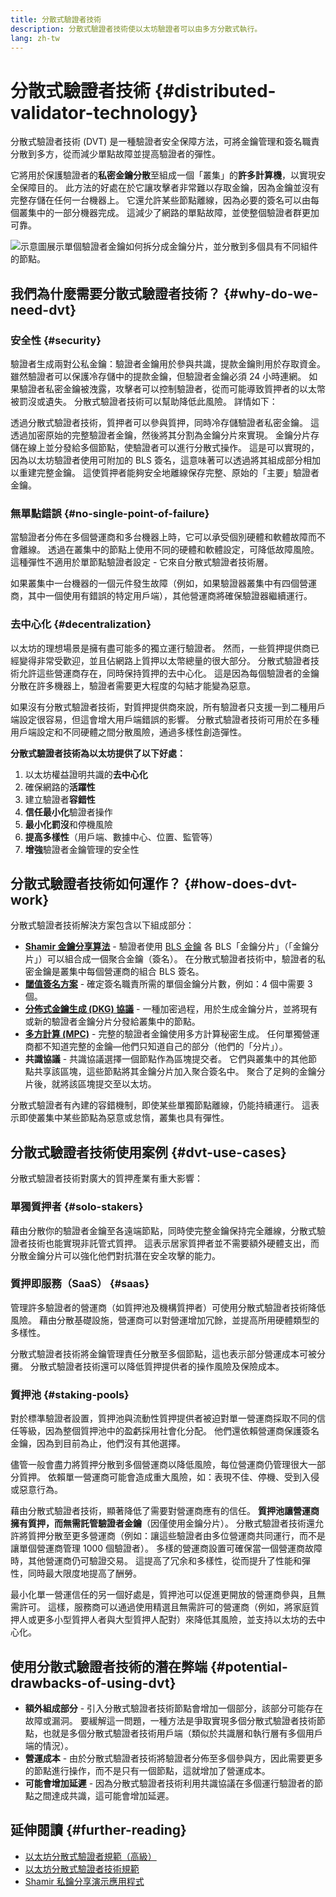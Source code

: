 ```yaml
---
title: 分散式驗證者技術
description: 分散式驗證者技術使以太坊驗證者可以由多方分散式執行。
lang: zh-tw
---
```


# 分散式驗證者技術 \{#distributed-validator-technology}

分散式驗證者技術 (DVT) 是一種驗證者安全保障方法，可將金鑰管理和簽名職責分散到多方，從而減少單點故障並提高驗證者的彈性。

它將用於保護驗證者的**私密金鑰分散**至組成一個「叢集」的**許多計算機**，以實現安全保障目的。 此方法的好處在於它讓攻擊者非常難以存取金鑰，因為金鑰並沒有完整存儲在任何一台機器上。 它還允許某些節點離線，因為必要的簽名可以由每個叢集中的一部分機器完成。 這減少了網路的單點故障，並使整個驗證者群更加可靠。

![示意圖展示單個驗證者金鑰如何拆分成金鑰分片，並分散到多個具有不同組件的節點。](./dvt-cluster.png)

## 我們為什麼需要分散式驗證者技術？ \{#why-do-we-need-dvt}

### 安全性 \{#security}

驗證者生成兩對公私金鑰：驗證者金鑰用於參與共識，提款金鑰則用於存取資金。 雖然驗證者可以保護冷存儲中的提款金鑰，但驗證者金鑰必須 24 小時連網。 如果驗證者私密金鑰被洩露，攻擊者可以控制驗證者，從而可能導致質押者的以太幣被罰沒或遺失。 分散式驗證者技術可以幫助降低此風險。 詳情如下：

透過分散式驗證者技術，質押者可以參與質押，同時冷存儲驗證者私密金鑰。 這透過加密原始的完整驗證者金鑰，然後將其分割為金鑰分片來實現。 金鑰分片存儲在線上並分發給多個節點，使驗證者可以進行分散式操作。 這是可以實現的，因為以太坊驗證者使用可附加的 BLS 簽名，這意味著可以透過將其組成部分相加以重建完整金鑰。 這使質押者能夠安全地離線保存完整、原始的「主要」驗證者金鑰。

### 無單點錯誤 \{#no-single-point-of-failure}

當驗證者分佈在多個營運商和多台機器上時，它可以承受個別硬體和軟體故障而不會離線。 透過在叢集中的節點上使用不同的硬體和軟體設定，可降低故障風險。 這種彈性不適用於單節點驗證者設定 - 它來自分散式驗證者技術層。

如果叢集中一台機器的一個元件發生故障（例如，如果驗證器叢集中有四個營運商，其中一個使用有錯誤的特定用戶端），其他營運商將確保驗證器繼續運行。

### 去中心化 \{#decentralization}

以太坊的理想場景是擁有盡可能多的獨立運行驗證者。 然而，一些質押提供商已經變得非常受歡迎，並且佔網路上質押以太幣總量的很大部分。 分散式驗證者技術允許這些營運商存在，同時保持質押的去中心化。 這是因為每個驗證者的金鑰分散在許多機器上，驗證者需要更大程度的勾結才能變為惡意。

如果沒有分散式驗證者技術，對質押提供商來說，所有驗證者只支援一到二種用戶端設定很容易，但這會增大用戶端錯誤的影響。 分散式驗證者技術可用於在多種用戶端設定和不同硬體之間分散風險，通過多樣性創造彈性。

**分散式驗證者技術為以太坊提供了以下好處：**

1. 以太坊權益證明共識的**去中心化**
2. 確保網路的**活躍性**
3. 建立驗證者**容錯性**
4. **信任最小化**驗證者操作
5. **最小化罰沒**和停機風險
6. **提高多樣性**（用戶端、數據中心、位置、監管等）
7. **增強**驗證者金鑰管理的安全性

## 分散式驗證者技術如何運作？ \{#how-does-dvt-work}

分散式驗證者技術解決方案包含以下組成部分：

- **[Shamir 金鑰分享算法](https://medium.com/@keylesstech/a-beginners-guide-to-shamir-s-secret-sharing-e864efbf3648)** - 驗證者使用 [BLS 金鑰](https://en.wikipedia.org/wiki/BLS_digital_signature) 各 BLS「金鑰分片」（「金鑰分片」）可以組合成一個聚合金鑰（簽名）。 在分散式驗證者技術中，驗證者的私密金鑰是叢集中每個營運商的組合 BLS 簽名。
- **[閾值簽名方案](https://medium.com/nethermind-eth/threshold-signature-schemes-36f40bc42aca)** - 確定簽名職責所需的單個金鑰分片數，例如：4 個中需要 3 個。
- **[分佈式金鑰生成 (DKG) 協議](https://medium.com/toruslabs/what-distributed-key-generation-is-866adc79620)** - 一種加密過程，用於生成金鑰分片，並將現有或新的驗證者金鑰分片分發給叢集中的節點。
- **[多方計算 (MPC)](https://messari.io/report/applying-multiparty-computation-to-the-world-of-blockchains)** - 完整的驗證者金鑰使用多方計算秘密生成。 任何單獨營運商都不知道完整的金鑰—他們只知道自己的部分（他們的「分片」）。
- **共識協議** - 共識協議選擇一個節點作為區塊提交者。 它們與叢集中的其他節點共享該區塊，這些節點將其金鑰分片加入聚合簽名中。 聚合了足夠的金鑰分片後，就將該區塊提交至以太坊。

分散式驗證者有內建的容錯機制，即使某些單獨節點離線，仍能持續運行。 這表示即使叢集中某些節點為惡意或怠惰，叢集也具有彈性。

## 分散式驗證者技術使用案例 \{#dvt-use-cases}

分散式驗證者技術對廣大的質押產業有重大影響：

### 單獨質押者 \{#solo-stakers}

藉由分散你的驗證者金鑰至各遠端節點，同時使完整金鑰保持完全離線，分散式驗證者技術也能實現非託管式質押。 這表示居家質押者並不需要額外硬體支出，而分散金鑰分片可以強化他們對抗潛在安全攻擊的能力。

### 質押即服務（SaaS） \{#saas}

管理許多驗證者的營運商（如質押池及機構質押者）可使用分散式驗證者技術降低風險。 藉由分散基礎設施，營運商可以對營運增加冗餘，並提高所用硬體類型的多樣性。

分散式驗證者技術將金鑰管理責任分散至多個節點，這也表示部分營運成本可被分攤。 分散式驗證者技術還可以降低質押提供者的操作風險及保險成本。

### 質押池 \{#staking-pools}

對於標準驗證者設置，質押池與流動性質押提供者被迫對單一營運商採取不同的信任等級，因為整個質押池中的盈虧採用社會化分配。 他們還依賴營運商保護簽名金鑰，因為到目前為止，他們沒有其他選擇。

儘管一般會盡力將質押分散到多個營運商以降低風險，每位營運商仍管理很大一部分質押。 依賴單一營運商可能會造成重大風險，如：表現不佳、停機、受到入侵或惡意行為。

藉由分散式驗證者技術，顯著降低了需要對營運商應有的信任。 **質押池讓營運商擁有質押，而無需託管驗證者金鑰**（因僅使用金鑰分片）。 分散式驗證者技術還允許將質押分散至更多營運商（例如：讓這些驗證者由多位營運商共同運行，而不是讓單個營運商管理 1000 個驗證者）。 多樣的營運商設置可確保當一個營運商故障時，其他營運商仍可驗證交易。 這提高了冗余和多樣性，從而提升了性能和彈性，同時最大限度地提高了酬勞。

最小化單一營運信任的另一個好處是，質押池可以促進更開放的營運商參與，且無需許可。 這樣，服務商可以通過使用精選且無需許可的營運商（例如，將家庭質押人或更多小型質押人者與大型質押人配對）來降低其風險，並支持以太坊的去中心化。

## 使用分散式驗證者技術的潛在弊端 \{#potential-drawbacks-of-using-dvt}

- **額外組成部分** - 引入分散式驗證者技術節點會增加一個部分，該部分可能存在故障或漏洞。 要緩解這一問題，一種方法是爭取實現多個分散式驗證者技術節點，也就是多個分散式驗證者技術用戶端（類似於共識層和執行層有多個用戶端的情況）。
- **營運成本** - 由於分散式驗證者技術將驗證者分佈至多個參與方，因此需要更多的節點進行操作，而不是只有一個節點，這就增加了營運成本。
- **可能會增加延遲** - 因為分散式驗證者技術利用共識協議在多個運行驗證者的節點之間達成共識，這可能會增加延遲。

## 延伸閱讀 \{#further-reading}

- [以太坊分散式驗證者規範（高級）](https://github.com/ethereum/distributed-validator-specs)
- [以太坊分散式驗證者技術規範](https://github.com/ethereum/distributed-validator-specs/tree/dev/src/dvspec)
- [Shamir 私鑰分享演示應用程式](https://iancoleman.io/shamir/)
